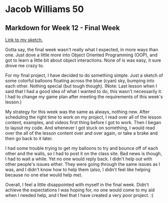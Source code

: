 # Jacob Williams 50
## Markdown for Week 12 - Final Week

[Link to my sketch.](https://jaketheflare.github.io/120-work/hw-11/)

Gotta say, the final week wasn't really what I expected, in more ways than one.  Just dove a little more into Object Oriented Programming (OOP), and got to learn a little bit about object interactions.  None of is was easy, it sure drove me crazy to.  

For my final project, I have decided to do something simple.  Just a sketch of some colorful balloons floating across the blue (cyan) sky, bumping into each other.  Nothing special (but tough though).  (Note: Last lesson when I said that I had a good idea of what I wanted to do, this wasn't necessarily it.  I had to change my game plan after meeting the requirements of this week's lesson.)

My strategy for this week was the same as always, nothing new.  After scheduling the right time to work on my project, I read over all of the lesson content, examples, and videos first thing before I got to work.  Then I began to layout my code.  And whenever I got stuck on something, I would read over the all of the lesson content over and over again, or take a brake and then go back to it later.

I had some trouble trying to get my balloons to try and bounce off of each other and the walls, so I had to post it on the class site.  Bad news is though, I had to wait a while.  Yet no one would reply back.  I didn't help out with other people's issues either.  They were going through the same issues as I was, and I didn't know how to help them (also, I didn't feel like helping because no one else would help me).

Overall, I feel a little disappointed with myself in the final week.  Didn't achieve the expectations I was hoping for, no one would come to my aid when I needed help, and I feel that I have created a very poor project. :(
